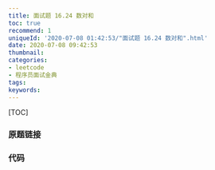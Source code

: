 ```yaml
---
title: 面试题 16.24 数对和
toc: true
recommend: 1
uniqueId: '2020-07-08 01:42:53/"面试题 16.24 数对和".html'
date: 2020-07-08 09:42:53
thumbnail:
categories:
- leetcode
- 程序员面试金典
tags:
keywords:
---
```


[TOC]

<!--more-->

### 原题链接



### 代码

```python

```

